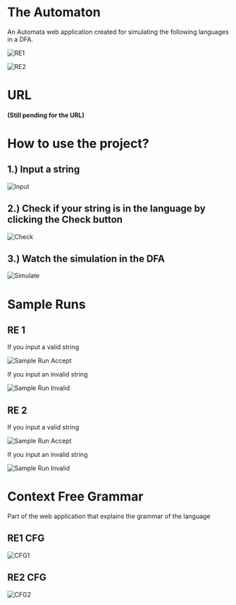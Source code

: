 # The Automaton
An Automata web application created for simulating the following languages in a DFA.

![RE1](https://github.com/Kramaaron/The-Automaton/blob/master/gitpicts/RE1.JPG)

![RE2](https://github.com/Kramaaron/The-Automaton/blob/master/gitpicts/RE2.JPG)
# URL
#### (Still pending for the URL)

# How to use the project?

## 1.) Input a string

![Input](https://github.com/Kramaaron/The-Automaton/blob/master/gitpicts/Input1.JPG)

## 2.) Check if your string is in the language by clicking the Check button

![Check](https://github.com/Kramaaron/The-Automaton/blob/master/gitpicts/Check1.JPG)

## 3.) Watch the simulation in the DFA

![Simulate](https://github.com/Kramaaron/The-Automaton/blob/master/gitpicts/SampleRun.gif)

# Sample Runs

## RE 1

If you input a valid string

![Sample Run Accept](https://github.com/Kramaaron/The-Automaton/blob/master/gitpicts/RE1SampleValid.PNG)

If you input an invalid string

![Sample Run Invalid](https://github.com/Kramaaron/The-Automaton/blob/master/gitpicts/RE1SampleInvalid.PNG)
## RE 2

If you input a valid string

![Sample Run Accept](https://github.com/Kramaaron/The-Automaton/blob/master/gitpicts/RE2SampleValid.PNG)

If you input an invalid string

![Sample Run Invalid](https://github.com/Kramaaron/The-Automaton/blob/master/gitpicts/RE2SampleInvalid.PNG)

# Context Free Grammar

Part of the web application that explains the grammar of the language

## RE1 CFG

![CFG1](https://github.com/Kramaaron/The-Automaton/blob/master/gitpicts/CFG1.JPG)

## RE2 CFG

![CFG2](https://github.com/Kramaaron/The-Automaton/blob/master/gitpicts/CFG2.JPG)
